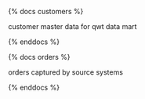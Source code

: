 {% docs customers %}

customer master data for qwt data mart

{% enddocs %}

{% docs orders %}

orders captured by source systems

{% enddocs %}